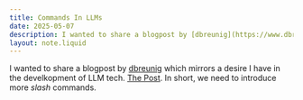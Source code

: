 ```yaml
---
title: Commands In LLMs 
date: 2025-05-07
description: I wanted to share a blogpost by [dbreunig](https://www.dbreunig.com) which mirrors a desire I have in the develkopment of LLM tech. [The Post](https://www.dbreunig.com/2025/05/06/you-got-commands-in-my-prompt.html). In short, we need to introduce more *slash* commands. 
layout: note.liquid
---
```


I wanted to share a blogpost by [dbreunig](https://www.dbreunig.com) which mirrors a desire I have in the develkopment of LLM tech. [The Post](https://www.dbreunig.com/2025/05/06/you-got-commands-in-my-prompt.html). In short, we need to introduce more *slash* commands. 